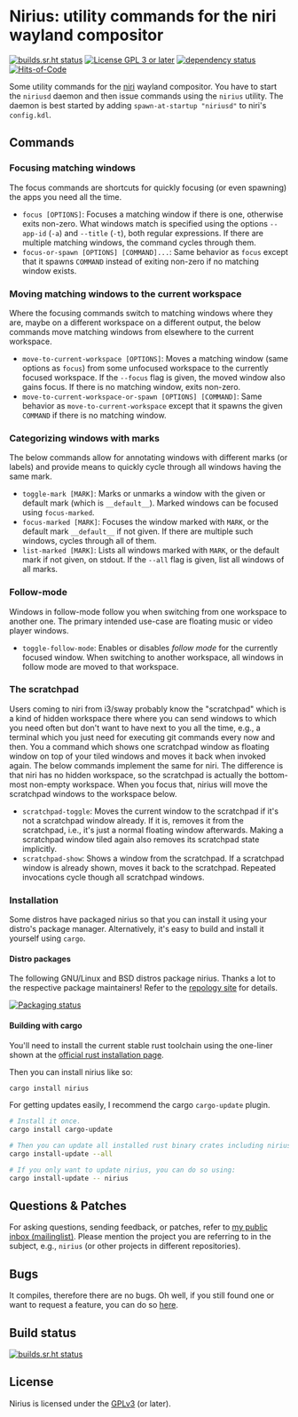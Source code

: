 # Nirius: utility commands for the niri wayland compositor

[![builds.sr.ht status](https://builds.sr.ht/~tsdh/nirius.svg)](https://builds.sr.ht/~tsdh/nirius?)
[![License GPL 3 or later](https://img.shields.io/crates/l/nirius.svg)](https://www.gnu.org/licenses/gpl-3.0.en.html)
[![dependency status](https://deps.rs/repo/sourcehut/~tsdh/nirius/status.svg)](https://deps.rs/repo/sourcehut/~tsdh/nirius)
[![Hits-of-Code](https://hitsofcode.com/sourcehut/~tsdh/nirius?branch=main)](https://hitsofcode.com/sourcehut/~tsdh/nirius/view?branch=main)

Some utility commands for the [niri](https://github.com/YaLTeR/niri/) wayland
compositor.  You have to start the `niriusd` daemon and then issue commands
using the `nirius` utility.  The daemon is best started by adding
`spawn-at-startup "niriusd"` to niri's `config.kdl`.

## <a id="installation">Commands</a>

### Focusing matching windows

The focus commands are shortcuts for quickly focusing (or even spawning) the
apps you need all the time.

- `focus [OPTIONS]`: Focuses a matching window if there is one, otherwise exits
  non-zero.  What windows match is specified using the options `--app-id`
  (`-a`) and `--title` (`-t`), both regular expressions.  If there are multiple
  matching windows, the command cycles through them.
- `focus-or-spawn [OPTIONS] [COMMAND]...`: Same behavior as `focus` except that
  it spawns `COMMAND` instead of exiting non-zero if no matching window exists.

### Moving matching windows to the current workspace

Where the focusing commands switch to matching windows where they are, maybe on
a different workspace on a different output, the below commands move matching
windows from elsewhere to the current workspace.

- `move-to-current-workspace [OPTIONS]`: Moves a matching window (same options
  as `focus`) from some unfocused workspace to the currently focused workspace.
  If the `--focus` flag is given, the moved window also gains focus.  If there
  is no matching window, exits non-zero.
- `move-to-current-workspace-or-spawn [OPTIONS] [COMMAND]`: Same behavior as
  `move-to-current-workspace` except that it spawns the given `COMMAND` if
  there is no matching window.

### Categorizing windows with marks

The below commands allow for annotating windows with different marks (or
labels) and provide means to quickly cycle through all windows having the same
mark.

- `toggle-mark [MARK]`: Marks or unmarks a window with the given or default
  mark (which is `__default__`).  Marked windows can be focused using
  `focus-marked`.
- `focus-marked [MARK]`: Focuses the window marked with `MARK`, or the default
  mark `__default__` if not given.  If there are multiple such windows, cycles
  through all of them.
- `list-marked [MARK]`: Lists all windows marked with `MARK`, or the default
  mark if not given, on stdout.  If the `--all` flag is given, list all windows
  of all marks.

### Follow-mode

Windows in follow-mode follow you when switching from one workspace to another
one.  The primary intended use-case are floating music or video player windows.

- `toggle-follow-mode`: Enables or disables *follow mode* for the currently
  focused window.  When switching to another workspace, all windows in follow
  mode are moved to that workspace.

### The scratchpad

Users coming to niri from i3/sway probably know the "scratchpad" which is a
kind of hidden workspace there where you can send windows to which you need
often but don't want to have next to you all the time, e.g., a terminal which
you just need for executing git commands every now and then.  You a command
which shows one scratchpad window as floating window on top of your tiled
windows and moves it back when invoked again.  The below commands implement the
same for niri.  The difference is that niri has no hidden workspace, so the
scratchpad is actually the bottom-most non-empty workspace.  When you focus
that, nirius will move the scratchpad windows to the workspace below.

- `scratchpad-toggle`: Moves the current window to the scratchpad if it's not a
  scratchpad window already.  If it is, removes it from the scratchpad, i.e.,
  it's just a normal floating window afterwards.  Making a scratchpad window
  tiled again also removes its scratchpad state implicitly.
- `scratchpad-show`: Shows a window from the scratchpad.  If a scratchpad
  window is already shown, moves it back to the scratchpad.  Repeated
  invocations cycle though all scratchpad windows.

### <a id="installation">Installation</a>

Some distros have packaged nirius so that you can install it using your
distro's package manager.  Alternatively, it's easy to build and install it
yourself using `cargo`.

#### Distro packages

The following GNU/Linux and BSD distros package nirius.  Thanks a lot to the
respective package maintainers!  Refer to the [repology
site](https://repology.org/project/nirius/versions) for details.

[![Packaging status](https://repology.org/badge/vertical-allrepos/nirius.svg)](https://repology.org/project/nirius/versions)

#### Building with cargo

You'll need to install the current stable rust toolchain using the one-liner
shown at the [official rust installation
page](https://www.rust-lang.org/tools/install).

Then you can install nirius like so:
```sh
cargo install nirius
```

For getting updates easily, I recommend the cargo `cargo-update` plugin.
```sh
# Install it once.
cargo install cargo-update

# Then you can update all installed rust binary crates including nirius using:
cargo install-update --all

# If you only want to update nirius, you can do so using:
cargo install-update -- nirius
```

## <a id="questions-and-patches">Questions & Patches</a>

For asking questions, sending feedback, or patches, refer to [my public inbox
(mailinglist)](https://lists.sr.ht/~tsdh/public-inbox).  Please mention the
project you are referring to in the subject, e.g., `nirius` (or other projects
in different repositories).

## <a id="bugs">Bugs</a>

It compiles, therefore there are no bugs.  Oh well, if you still found one or
want to request a feature, you can do so
[here](https://todo.sr.ht/~tsdh/nirius).

## <a id="build-status">Build status</a>

[![builds.sr.ht status](https://builds.sr.ht/~tsdh/nirius.svg)](https://builds.sr.ht/~tsdh/nirius?)

## <a id="license">License</a>

Nirius is licensed under the
[GPLv3](https://www.gnu.org/licenses/gpl-3.0.en.html) (or later).

